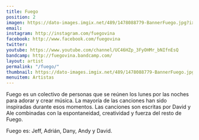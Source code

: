 ```yaml
---
title: Fuego
position: 2
imagen: https://dato-images.imgix.net/489/1478088779-BannerFuego.jpg?ixlib=rb-1.1.0&ch=DPR%2CWidth&auto=compress%2Cformat
email: 
instagram: http://instagram.com/fuegovina
facebook: http://www.facebook.com/fuegovina
twitter: 
youtube: https://www.youtube.com/channel/UC46HZp_3FyOHMr_bNIfnEsQ
bandcamp: http://fuegovina.bandcamp.com/
layout: artist
permalink: "/fuego/"
thumbnail: https://dato-images.imgix.net/489/1478088779-BannerFuego.jpg?ixlib=rb-1.1.0&ch=DPR%2CWidth&auto=compress%2Cformat&w=370
menuitem: Artistas
---
```


<p><span>Fuego es un colectivo de personas que se reúnen los lunes por las noches para adorar y crear música. La mayoría de las canciones han sido inspiradas durante esos momentos. Las canciones son escritas por David y Ale combinadas con la espontaneidad, creatividad y fuerza del resto de Fuego. </span></p><p>Fuego es: Jeff, Adrián, Dany, Andy y David.</p>